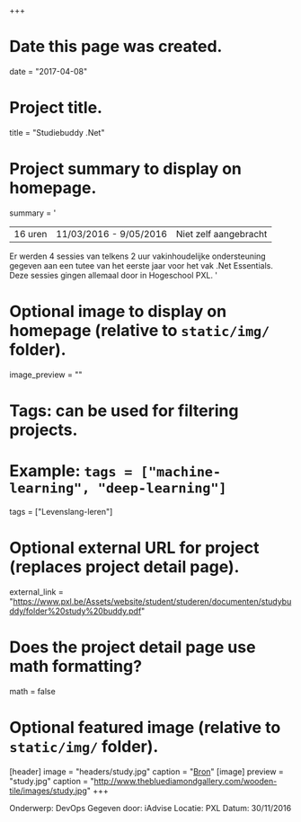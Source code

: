 +++
# Date this page was created.
date = "2017-04-08"

# Project title.
title = "Studiebuddy .Net"

# Project summary to display on homepage.

summary = '

|            |                    | |
| -----| ----------- | ------------------------------ |
| 16 uren  | 11/03/2016 - 9/05/2016 | Niet zelf aangebracht          |

Er werden 4 sessies van telkens 2 uur vakinhoudelijke ondersteuning gegeven aan een tutee van het eerste jaar voor het vak .Net Essentials. Deze sessies gingen allemaal door in Hogeschool PXL.
'
# Optional image to display on homepage (relative to `static/img/` folder).
image_preview = ""

# Tags: can be used for filtering projects.
# Example: `tags = ["machine-learning", "deep-learning"]`
tags = ["Levenslang-leren"]

# Optional external URL for project (replaces project detail page).
external_link = "https://www.pxl.be/Assets/website/student/studeren/documenten/studybuddy/folder%20study%20buddy.pdf"

# Does the project detail page use math formatting?
math = false

# Optional featured image (relative to `static/img/` folder).
[header]
image = "headers/study.jpg"
caption = "[Bron](https://static.pexels.com/photos/7354/startup-photos.jpg)"
[image]
preview = "study.jpg"
caption = "http://www.thebluediamondgallery.com/wooden-tile/images/study.jpg"
+++

Onderwerp: DevOps
Gegeven door: iAdvise
Locatie: PXL
Datum: 30/11/2016
